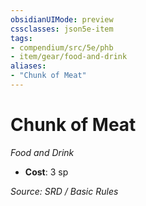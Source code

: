 ```yaml
---
obsidianUIMode: preview
cssclasses: json5e-item
tags:
- compendium/src/5e/phb
- item/gear/food-and-drink
aliases: 
- "Chunk of Meat"
---
```

# Chunk of Meat
*Food and Drink*  

- **Cost**: 3 sp

*Source: SRD / Basic Rules*